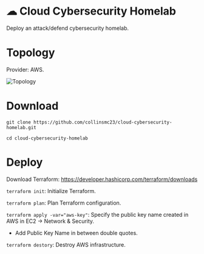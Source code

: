 # ☁ Cloud Cybersecurity Homelab
Deploy an attack/defend cybersecurity homelab.

# Topology 
Provider: AWS.

![Topology](https://file.io/y1CYVS4N8XwP)


# Download 
`git clone https://github.com/collinsmc23/cloud-cybersecurity-homelab.git`

`cd cloud-cybersecurity-homelab`

# Deploy 

Download Terraform: https://developer.hashicorp.com/terraform/downloads 

`terraform init`: Initialize Terraform.

`terraform plan`: Plan Terraform configuration.

`terraform apply -var="aws-key"`: Specify the public key name created in AWS in EC2 -> Network & Security.
- Add Public Key Name in between double quotes.

`terraform destory`: Destroy AWS infrastructure.
